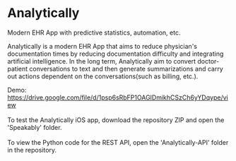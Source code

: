 # Analytically
Modern EHR App with predictive statistics, automation, etc. 

Analytically is a modern EHR App that aims to reduce physician's documentation times by reducing documentation difficulty and integrating artificial intelligence. In the long term, Analytically aim to convert doctor-patient conversations to text and then generate summarizations and carry out actions dependent on the conversations(such as billing, etc.). 

Demo: https://drive.google.com/file/d/1psp6sRbFP1OAGIDmikhCSzCh6yYDqype/view <br/><br/>
To test the Analytically iOS app, download the repository ZIP and open the 'Speakably' folder. <br/><br/>
To view the Python code for the REST API, open the 'Analytically-API' folder in the repository.
